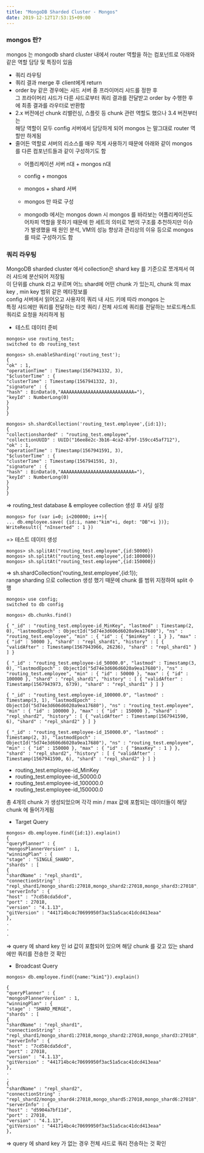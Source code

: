 ```yaml
---
title: "MongoDB Sharded Cluster - Mongos"
date: 2019-12-12T17:53:15+09:00
---
```


### mongos 란?

mongos 는 mongodb shard cluster 내에서 router 역할을 하는 컴포넌트로 아래와 같은 역할 담당 및 특징이 있음

* 쿼리 라우팅
* 쿼리 결과 merge 후 client에게 return  
* order by 같은 경우에는 샤드 서버 중 프라이머리 샤드를 정한 후  
그 프라이머리 샤드가 다른 샤드로부터 쿼리 결과를 전달받고 order by 수행한 후에 최종 결과를 라우터로 반환함
* 2.x 버전에선 chunk 리밸런싱, 스플릿 등 chunk 관련 역할도 했으나 3.4 버전부터는  
해당 역할이 모두 config 서버에서 담당하게 되어 mongos 는 말그대로 router 역할만 하게됨
* 줄어든 역할로 서버의 리소스를 매우 적게 사용하기 때문에 아래와 같이 mongos 를 다른 컴포넌트들과 같이 구성하기도 함
    * 어플리케이션 서버 n대 + mongos n대
    * config + mongos
    * mongos + shard 서버
    * mongos 만 따로 구성

    * mongodb 에서는 mongos down 시 mongos 를 바라보는 어플리케이션도 어차피 역할을 못하기 때문에 한 세트의 의미로 1번의 구조를 추천하지만 이슈가 발생했을 때 원인 분석, VM의 성능 향상과 관리상의 이유 등으로 mongos 를 따로 구성하기도 함



### 쿼리 라우팅

MongoDB sharded cluster 에서 collection은 shard key 를 기준으로 쪼개져서 여러 샤드에 분산되어 저장됨  
이 단위를 chunk 라고 부르며 어느 shard에 어떤 chunk 가 있는지, chunk 의 max key , min key 범위 같은 메타정보를  
config 서버에서 읽어오고 사용자의 쿼리 내 샤드 키에 따라 mongos 는   
특정 샤드에만 쿼리를 전달하는 타겟 쿼리 / 전체 샤드에 쿼리를 전달하는 브로드캐스트 쿼리로 요청을 처리하게 됨

* 테스트 데이터 준비

~~~
mongos> use routing_test;
switched to db routing_test

mongos> sh.enableSharding('routing_test');
{
"ok" : 1,
"operationTime" : Timestamp(1567941332, 3),
"$clusterTime" : {
"clusterTime" : Timestamp(1567941332, 3),
"signature" : {
"hash" : BinData(0,"AAAAAAAAAAAAAAAAAAAAAAAAAAA="),
"keyId" : NumberLong(0)
}
}
}

mongos> sh.shardCollection('routing_test.employee',{id:1});
{
"collectionsharded" : "routing_test.employee",
"collectionUUID" : UUID("16ee8e2c-3b16-4ca2-879f-159cc45af712"),
"ok" : 1,
"operationTime" : Timestamp(1567941591, 3),
"$clusterTime" : {
"clusterTime" : Timestamp(1567941591, 3),
"signature" : {
"hash" : BinData(0,"AAAAAAAAAAAAAAAAAAAAAAAAAAA="),
"keyId" : NumberLong(0)
}
}
}
~~~

=> routing_test database & employee collection 생성 후 샤딩 설정



~~~
mongos> for (var i=0; i<200000; i++){
... db.employee.save( {id:i, name:"kim"+i, dept: "DB"+i })};
WriteResult({ "nInserted" : 1 })
~~~

=> 테스트 데이터 생성

~~~
mongos> sh.splitAt("routing_test.employee",{id:50000})
mongos> sh.splitAt("routing_test.employee",{id:100000})
mongos> sh.splitAt("routing_test.employee",{id:150000})
~~~

=> sh.shardCollection('routing_test.employee',{id:1});  
range sharding 으로 collection 생성 했기 때문에 chunk 를 범위 지정하여 split 수행  

~~~
mongos> use config;
switched to db config

mongos> db.chunks.find()

{ "_id" : "routing_test.employee-id_MinKey", "lastmod" : Timestamp(2, 0), "lastmodEpoch" : ObjectId("5d74e3d606d6020a9ea17680"), "ns" : "routing_test.employee", "min" : { "id" : { "$minKey" : 1 } }, "max" : { "id" : 50000 }, "shard" : "repl_shard1", "history" : [ { "validAfter" : Timestamp(1567943966, 26236), "shard" : "repl_shard1" } ] }

{ "_id" : "routing_test.employee-id_50000.0", "lastmod" : Timestamp(3, 0), "lastmodEpoch" : ObjectId("5d74e3d606d6020a9ea17680"), "ns" : "routing_test.employee", "min" : { "id" : 50000 }, "max" : { "id" : 100000 }, "shard" : "repl_shard1", "history" : [ { "validAfter" : Timestamp(1567943973, 6739), "shard" : "repl_shard1" } ] }

{ "_id" : "routing_test.employee-id_100000.0", "lastmod" : Timestamp(3, 1), "lastmodEpoch" : ObjectId("5d74e3d606d6020a9ea17680"), "ns" : "routing_test.employee", "min" : { "id" : 100000 }, "max" : { "id" : 150000 }, "shard" : "repl_shard2", "history" : [ { "validAfter" : Timestamp(1567941590, 6), "shard" : "repl_shard2" } ] }

{ "_id" : "routing_test.employee-id_150000.0", "lastmod" : Timestamp(2, 3), "lastmodEpoch" : ObjectId("5d74e3d606d6020a9ea17680"), "ns" : "routing_test.employee", "min" : { "id" : 150000 }, "max" : { "id" : { "$maxKey" : 1 } }, "shard" : "repl_shard2", "history" : [ { "validAfter" : Timestamp(1567941590, 6), "shard" : "repl_shard2" } ] }
~~~
 
* routing_test.employee-id_MinKey
* routing_test.employee-id_50000.0
* routing_test.employee-id_100000.0 
* routing_test.employee-id_150000.0

총 4개의 chunk 가 생성되었으며 각각 min / max 값에 포함되는 데이터들이 해당 chunk 에 들어가게됨





*  Target Query

~~~
mongos> db.employee.find({id:1}).explain()
{
"queryPlanner" : {
"mongosPlannerVersion" : 1,
"winningPlan" : {
"stage" : "SINGLE_SHARD",
"shards" : [
{
"shardName" : "repl_shard1",
"connectionString" : "repl_shard1/mongo_shard1:27018,mongo_shard2:27018,mongo_shard3:27018",
"serverInfo" : {
"host" : "7cd58cda5dcd",
"port" : 27018,
"version" : "4.1.13",
"gitVersion" : "441714bc4c70699950f3ac51a5cac41dcd413eaa"
},
.
.
.
~~~

=> query 에 shard key 인 id 값이 포함되어 있으며 해당 chunk 를 갖고 있는 shard 에만 쿼리를 전송한 것 확인


* Broadcast Query

~~~
mongos> db.employee.find({name:"kim1"}).explain()

{
"queryPlanner" : {
"mongosPlannerVersion" : 1,
"winningPlan" : {
"stage" : "SHARD_MERGE",
"shards" : [
{
"shardName" : "repl_shard1",
"connectionString" : "repl_shard1/mongo_shard1:27018,mongo_shard2:27018,mongo_shard3:27018",
"serverInfo" : {
"host" : "7cd58cda5dcd",
"port" : 27018,
"version" : "4.1.13",
"gitVersion" : "441714bc4c70699950f3ac51a5cac41dcd413eaa"
},
.
.
{
"shardName" : "repl_shard2",
"connectionString" : "repl_shard2/mongo_shard4:27018,mongo_shard5:27018,mongo_shard6:27018",
"serverInfo" : {
"host" : "d5904a7bf11d",
"port" : 27018,
"version" : "4.1.13",
"gitVersion" : "441714bc4c70699950f3ac51a5cac41dcd413eaa"
},
~~~

=> query 에 shard key 가 없는 경우 전체 샤드로 쿼리 전송하는 것 확인


